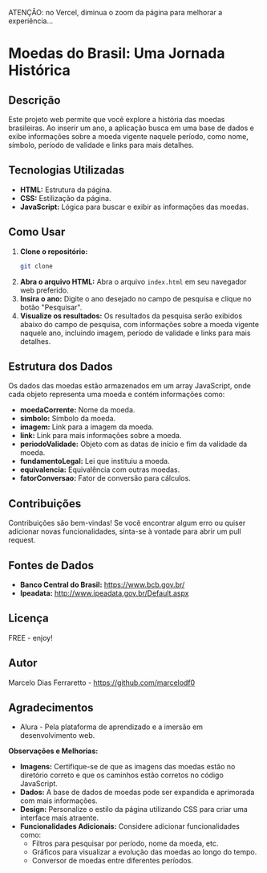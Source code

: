 ATENÇÃO: no Vercel, diminua o zoom da página para melhorar a experiência...

# Moedas do Brasil: Uma Jornada Histórica

## Descrição
Este projeto web permite que você explore a história das moedas brasileiras. Ao inserir um ano, a aplicação busca em uma base de dados e exibe informações sobre a moeda vigente naquele período, como nome, símbolo, período de validade e links para mais detalhes.

## Tecnologias Utilizadas
* **HTML:** Estrutura da página.
* **CSS:** Estilização da página.
* **JavaScript:** Lógica para buscar e exibir as informações das moedas.

## Como Usar
1. **Clone o repositório:**
   ```bash
   git clone 
   ```
2. **Abra o arquivo HTML:**
   Abra o arquivo `index.html` em seu navegador web preferido.
3. **Insira o ano:**
   Digite o ano desejado no campo de pesquisa e clique no botão "Pesquisar".
4. **Visualize os resultados:**
   Os resultados da pesquisa serão exibidos abaixo do campo de pesquisa, com informações sobre a moeda vigente naquele ano, incluindo imagem, período de validade e links para mais detalhes.

## Estrutura dos Dados
Os dados das moedas estão armazenados em um array JavaScript, onde cada objeto representa uma moeda e contém informações como:
* **moedaCorrente:** Nome da moeda.
* **simbolo:** Símbolo da moeda.
* **imagem:** Link para a imagem da moeda.
* **link:** Link para mais informações sobre a moeda.
* **periodoValidade:** Objeto com as datas de início e fim da validade da moeda.
* **fundamentoLegal:** Lei que instituiu a moeda.
* **equivalencia:** Equivalência com outras moedas.
* **fatorConversao:** Fator de conversão para cálculos.

## Contribuições
Contribuições são bem-vindas! Se você encontrar algum erro ou quiser adicionar novas funcionalidades, sinta-se à vontade para abrir um pull request.

## Fontes de Dados
* **Banco Central do Brasil:** https://www.bcb.gov.br/
* **Ipeadata:** http://www.ipeadata.gov.br/Default.aspx

## Licença
FREE - enjoy!

## Autor
Marcelo Dias Ferraretto - https://github.com/marcelodf0

## Agradecimentos
* Alura - Pela plataforma de aprendizado e a imersão em desenvolvimento web.

**Observações e Melhorias:**
* **Imagens:** Certifique-se de que as imagens das moedas estão no diretório correto e que os caminhos estão corretos no código JavaScript.
* **Dados:** A base de dados de moedas pode ser expandida e aprimorada com mais informações.
* **Design:** Personalize o estilo da página utilizando CSS para criar uma interface mais atraente.
* **Funcionalidades Adicionais:** Considere adicionar funcionalidades como:
    * Filtros para pesquisar por período, nome da moeda, etc.
    * Gráficos para visualizar a evolução das moedas ao longo do tempo.
    * Conversor de moedas entre diferentes períodos.

